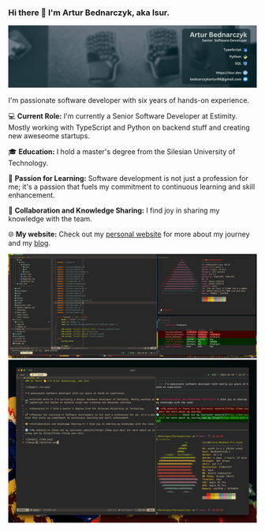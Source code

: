 ### Hi there 👋 I'm Artur Bednarczyk, aka Isur.

![Image](./xd.png)

I'm passionate software developer with six years of hands-on experience.

💻 **Current Role:** I'm currently a Senior Software Developer at Estimity. Mostly working with TypeScript and Python on backend stuff and creating new aweseome startups.

🎓 **Education:** I hold a master's degree from the Silesian University of Technology.

🚀 **Passion for Learning:** Software development is not just a profession for me; it's a passion that fuels my commitment to continuous learning and skill enhancement.

🤝 **Collaboration and Knowledge Sharing:** I find joy in sharing my knowledge with the team.

🌐 **My website:** Check out my [personal website](https://www.isur.dev) for more about my journey and my [blog](https://blog.isur.dev).

![Image](./i3wm.png)
![Image](./dotfiles.png)
